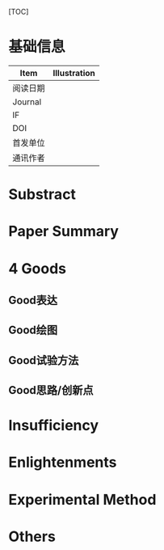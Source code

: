 [TOC]

# 基础信息

| Item     | Illustration |
| -------- | ------------ |
| 阅读日期 |              |
| Journal  |              |
| IF       |              |
| DOI      |              |
| 首发单位 |              |
| 通讯作者 |              |

# Substract



# Paper Summary



# 4 Goods

## Good表达



## Good绘图



## Good试验方法



## Good思路/创新点



# Insufficiency



# Enlightenments



# Experimental Method



# Others

